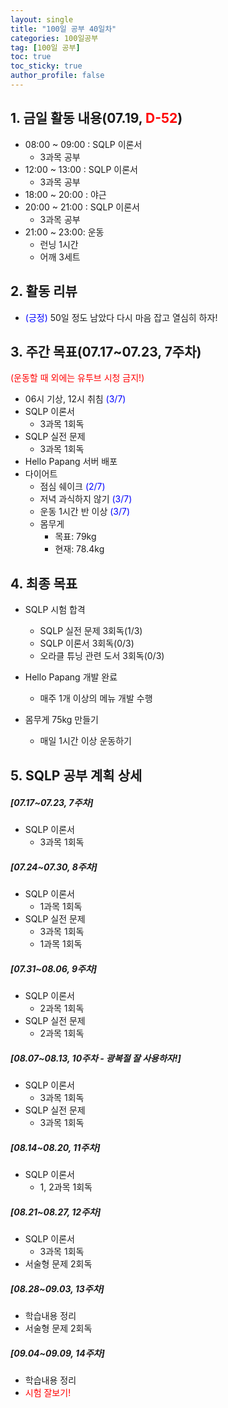 ```yaml
---
layout: single
title: "100일 공부 40일차"
categories: 100일공부
tag: [100일 공부]
toc: true
toc_sticky: true
author_profile: false
---
```


## 1. 금일 활동 내용(07.19, <span style = "color:red">D-52</span>)

* 08:00 ~ 09:00 : SQLP 이론서
  * 3과목 공부
* 12:00 ~ 13:00 : SQLP 이론서
  * 3과목 공부
* 18:00 ~ 20:00 : 야근
* 20:00 ~ 21:00 : SQLP 이론서
  * 3과목 공부
* 21:00 ~ 23:00: 운동
  * 런닝 1시간
  * 어깨 3세트



## 2. 활동 리뷰

* <span style = "color:blue">(긍정)</span> 50일 정도 남았다 다시 마음 잡고 열심히 하자!
  



##  3. 주간 목표(07.17~07.23, 7주차)

<span style = "color:red">(운동할 때 외에는 유투브 시청 금지!)</span>

* 06시 기상, 12시 취침 <span style = "color:blue">(3/7)</span>
* SQLP 이론서 
  * 3과목 1회독
* SQLP 실전 문제
  * 3과목 1회독
* Hello Papang 서버 배포
* 다이어트
  * 점심 쉐이크 <span style = "color:blue">(2/7)</span>
  * 저녁 과식하지 않기 <span style = "color:blue">(3/7)</span>
  * 운동 1시간 반 이상 <span style = "color:blue">(3/7)</span>
  * 몸무게
    * 목표: 79kg
    * 현재: 78.4kg



## 4. 최종 목표

* SQLP 시험 합격
  * SQLP 실전 문제 3회독(1/3)
  * SQLP 이론서 3회독(0/3)
  * 오라클 튜닝 관련 도서 3회독(0/3)
* Hello Papang 개발 완료
  * 매주 1개 이상의 메뉴 개발 수행

* 몸무게 75kg 만들기
  * 매일 1시간 이상 운동하기



## 5. SQLP 공부 계획 상세

##### [07.17~07.23, 7주차]

* SQLP 이론서 
  * 3과목 1회독

##### [07.24~07.30, 8주차]

* SQLP 이론서 
  * 1과목 1회독
* SQLP 실전 문제
  * 3과목 1회독
  * 1과목 1회독

##### [07.31~08.06, 9주차]

* SQLP 이론서 
  * 2과목 1회독
* SQLP 실전 문제
  * 2과목 1회독

##### [08.07~08.13, 10주차 - 광복절 잘 사용하자!]

* SQLP 이론서 
  * 3과목 1회독
* SQLP 실전 문제
  * 3과목 1회독

##### [08.14~08.20, 11주차]

* SQLP 이론서 
  * 1, 2과목 1회독

##### [08.21~08.27, 12주차]

* SQLP 이론서 
  * 3과목 1회독
* 서술형 문제 2회독

##### [08.28~09.03, 13주차]

* 학습내용 정리
* 서술형 문제 2회독

##### [09.04~09.09, 14주차]

* 학습내용 정리
* <span style = "color:red">시험 잘보기!</span>
